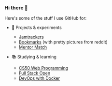 ### Hi there 👋

Here's some of the stuff I use GitHub for:

- 🔭 Projects & experiments
  - [Jamtrackers](https://jamtrackers.com)
  - [Bookmarks](https://bookmarks-by-parker.herokuapp.com/) (with pretty pictures from reddit)
  - [Mentor Match](https://github.com/parkersiddall/mentor_match)

- 📚 Studying & learning
  - [CS50 Web Programming](https://github.com/parkersiddall/CS50Web)
  - [Full Stack Open](https://github.com/parkersiddall/fullstackopen2021)
  - [DevOps with Docker](https://github.com/parkersiddall/DevOps_with_Docker_2021)

<!--
**parkersiddall/parkersiddall** is a ✨ _special_ ✨ repository because its `README.md` (this file) appears on your GitHub profile.

Here are some ideas to get you started:

- 🔭 I’m currently working on ...
- 🌱 I’m currently learning ...
- 👯 I’m looking to collaborate on ...
- 🤔 I’m looking for help with ...
- 💬 Ask me about ...
- 📫 How to reach me: ...
- 😄 Pronouns: ...
- ⚡ Fun fact: ...
-->
